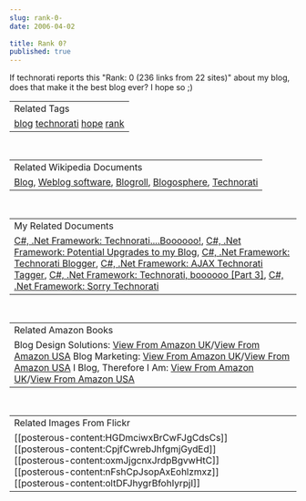 ```yaml
---
slug: rank-0-
date: 2006-04-02
 
title: Rank 0?
published: true
---
```

If technorati reports this "Rank: 0 (236 links from 22 sites)" about my blog, does that make it the best blog ever? I hope so ;)<p /><table class="TechnoratiHead TagHeader">
<tr><td>Related Tags</td></tr>
<tr class="Technorati"><td>
<a href="http://www.kinlan.co.uk/tag/blog" class="Tag" rel="tag">blog</a> <a href="http://www.kinlan.co.uk/tag/technorati" class="Tag" rel="tag">technorati</a> <a href="http://www.kinlan.co.uk/tag/hope" class="Tag" rel="tag">hope</a> <a href="http://www.kinlan.co.uk/tag/rank" class="Tag" rel="tag">rank</a>
</td></tr>
</table><br /><table class="TechnoratiHead TagHeader">
<tr><td>Related Wikipedia Documents</td></tr>
<tr class="Technorati"><td>
<a href="http://en.wikipedia.org/wiki/Blog" class="Tag" rel="tag">Blog</a>, <a href="http://en.wikipedia.org/wiki/Blog_client" class="Tag" rel="tag">Weblog software</a>, <a href="http://en.wikipedia.org/wiki/Blogroll" class="Tag" rel="tag">Blogroll</a>, <a href="http://en.wikipedia.org/wiki/Blogosphere" class="Tag" rel="tag">Blogosphere</a>, <a href="http://en.wikipedia.org/wiki/Technorati" class="Tag" rel="tag">Technorati</a>
</td></tr>
</table><br /><table class="TechnoratiHead TagHeader">
<tr><td>My Related Documents</td></tr>
<tr class="Technorati"><td>
<a href="http://www.kinlan.co.uk/2005/09/technoratiboooooo.html" class="Tag" rel="tag">C#, .Net Framework: Technorati....Boooooo!</a>, <a href="http://www.kinlan.co.uk/2005/10/potential-upgrades-to-my-blog.html" class="Tag" rel="tag">C#, .Net Framework: Potential Upgrades to my Blog</a>, <a href="http://www.kinlan.co.uk/2005/09/technorati-blogger.html" class="Tag" rel="tag">C#, .Net Framework: Technorati Blogger</a>, <a href="http://www.kinlan.co.uk/2005/08/ajax-technorati-tagger.html" class="Tag" rel="tag">C#, .Net Framework: AJAX Technorati Tagger</a>, <a href="http://www.kinlan.co.uk/2005/09/technorati-boooooo-part-3.html" class="Tag" rel="tag">C#, .Net Framework: Technorati, boooooo [Part 3]</a>, <a href="http://www.kinlan.co.uk/2005/07/sorry-technorati.html" class="Tag" rel="tag">C#, .Net Framework: Sorry Technorati</a>
</td></tr>
</table><br /><table class="TechnoratiHead TagHeader">
<tr><td>Related Amazon Books</td></tr>
<tr class="Technorati"><td>Blog Design Solutions: <a href="http://www.amazon.co.uk/exec/obidos/redirect?tag=cnetfra-21&amp;link_code=xm2&amp;camp=2025&amp;creative=165953&amp;path=http://www.amazon.co.uk/gp/redirect.html%253fASIN=1590595815%2526tag=cnetfra-21%2526lcode=xm2%2526cID=2025%2526ccmID=165953%2526location=/o/ASIN/1590595815%25253FSubscriptionId=0CM2PVF6VAHJQKW5G782" class="Tag" rel="tag">View From Amazon UK</a>/<a href="http://www.amazon.com/exec/obidos/redirect?tag=cnetfra-20&amp;link_code=xm2&amp;camp=2025&amp;creative=165953&amp;path=http://www.amazon.com/gp/redirect.html%253fASIN=1590595815%2526tag=cnetfra-20%2526lcode=xm2%2526cID=2025%2526ccmID=165953%2526location=/o/ASIN/1590595815%25253FSubscriptionId=0CM2PVF6VAHJQKW5G782" class="Tag" rel="tag">View From Amazon USA</a> Blog Marketing: <a href="http://www.amazon.co.uk/exec/obidos/redirect?tag=cnetfra-21&amp;link_code=xm2&amp;camp=2025&amp;creative=165953&amp;path=http://www.amazon.co.uk/gp/redirect.html%253fASIN=0072262516%2526tag=cnetfra-21%2526lcode=xm2%2526cID=2025%2526ccmID=165953%2526location=/o/ASIN/0072262516%25253FSubscriptionId=0CM2PVF6VAHJQKW5G782" class="Tag" rel="tag">View From Amazon UK</a>/<a href="http://www.amazon.com/exec/obidos/redirect?tag=cnetfra-20&amp;link_code=xm2&amp;camp=2025&amp;creative=165953&amp;path=http://www.amazon.com/gp/redirect.html%253fASIN=0072262516%2526tag=cnetfra-20%2526lcode=xm2%2526cID=2025%2526ccmID=165953%2526location=/o/ASIN/0072262516%25253FSubscriptionId=0CM2PVF6VAHJQKW5G782" class="Tag" rel="tag">View From Amazon USA</a> I Blog, Therefore I Am: <a href="http://www.amazon.co.uk/exec/obidos/redirect?tag=cnetfra-21&amp;link_code=xm2&amp;camp=2025&amp;creative=165953&amp;path=http://www.amazon.co.uk/gp/redirect.html%253fASIN=1420843524%2526tag=cnetfra-21%2526lcode=xm2%2526cID=2025%2526ccmID=165953%2526location=/o/ASIN/1420843524%25253FSubscriptionId=0CM2PVF6VAHJQKW5G782" class="Tag" rel="tag">View From Amazon UK</a>/<a href="http://www.amazon.com/exec/obidos/redirect?tag=cnetfra-20&amp;link_code=xm2&amp;camp=2025&amp;creative=165953&amp;path=http://www.amazon.com/gp/redirect.html%253fASIN=1420843524%2526tag=cnetfra-20%2526lcode=xm2%2526cID=2025%2526ccmID=165953%2526location=/o/ASIN/1420843524%25253FSubscriptionId=0CM2PVF6VAHJQKW5G782" class="Tag" rel="tag">View From Amazon USA</a>
</td></tr>
</table><br /><table class="TechnoratiHead TagHeader">
<tr><td>Related Images From Flickr</td></tr>
<tr class="Technorati"><td>
<span style="float: left;">[[posterous-content:HGDmciwxBrCwFJgCdsCs]]</span><span style="float: left;">[[posterous-content:CpjfCwrebJhfgmjGydEd]]</span><span style="float: left;">[[posterous-content:oxmJjgcnxJrdpBgvwHtC]]</span><span style="float: left;">[[posterous-content:nFshCpJsopAxEohlzmxz]]</span><span style="float: left;">[[posterous-content:oltDFJhygrBfohIyrpjI]]</span>
</td></tr>
</table><div class="blogger-post-footer"><img class="posterous_download_image" src="https://blogger.googleusercontent.com/tracker/8109338-114397035644823230?l=www.kinlan.co.uk%2Findex.html" height="1" alt="" width="1" /></div>

